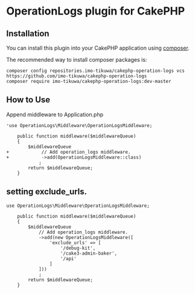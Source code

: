 # OperationLogs plugin for CakePHP

## Installation

You can install this plugin into your CakePHP application using [composer](https://getcomposer.org).

The recommended way to install composer packages is:

```
composer config repositories.imo-tikuwa/cakephp-operation-logs vcs https://github.com/imo-tikuwa/cakephp-operation-logs
composer require imo-tikuwa/cakephp-operation-logs:dev-master
```

## How to Use
Append middleware to Application.php

```
⁺use OperationLogs\Middleware\OperationLogsMiddleware;

    public function middleware($middlewareQueue)
    {
        $middlewareQueue
+            // Add operation_logs middleware.
+            ->add(OperationLogsMiddleware::class)
            ;
        return $middlewareQueue;
    }
```

## setting exclude_urls.
```
use OperationLogs\Middleware\OperationLogsMiddleware;

    public function middleware($middlewareQueue)
    {
        $middlewareQueue
            // Add operation_logs middleware.
            ->add(new OperationLogsMiddleware([
                'exclude_urls' => [
                    '/debug-kit',
                    '/cake3-admin-baker',
                    '/api'
                ]
            ]))
            ;
        return $middlewareQueue;
    }
```
